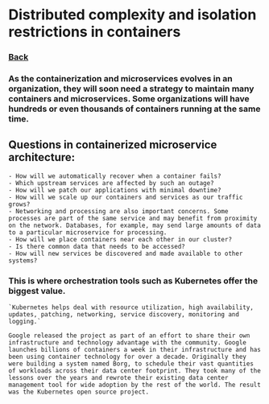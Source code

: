 # Distributed complexity and isolation restrictions in containers

### [Back](../README.md)

### As the containerization and microservices evolves in an organization, they will soon need a strategy to maintain many containers and microservices. Some organizations will have hundreds or even thousands of containers running at the same time.

## Questions in containerized microservice architecture:

    - How will we automatically recover when a container fails?
    - Which upstream services are affected by such an outage?
    - How will we patch our applications with minimal downtime?
    - How will we scale up our containers and services as our traffic grows?
    - Networking and processing are also important concerns. Some processes are part of the same service and may benefit from proximity on the network. Databases, for example, may send large amounts of data to a particular microservice for processing.
    - How will we place containers near each other in our cluster?
    - Is there common data that needs to be accessed?
    - How will new services be discovered and made available to other systems?

### This is where orchestration tools such as Kubernetes offer the biggest value.

    `Kubernetes helps deal with resource utilization, high availability, updates, patching, networking, service discovery, monitoring and logging.`

    Google released the project as part of an effort to share their own infrastructure and technology advantage with the community. Google launches billions of containers a week in their infrastructure and has been using container technology for over a decade. Originally they were building a system named Borg, to schedule their vast quantities of workloads across their data center footprint. They took many of the lessons over the years and rewrote their existing data center management tool for wide adoption by the rest of the world. The result was the Kubernetes open source project.
